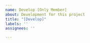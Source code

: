 ```yaml
---
name: Develop [Only Member]
about: Development for this project
title: "[Develop]"
labels: ''
assignees: ''

---
```

